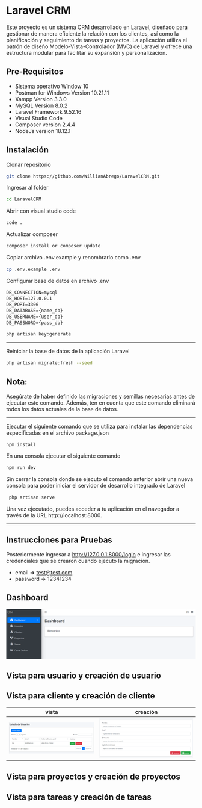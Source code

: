 # Laravel CRM

Este proyecto es un sistema CRM desarrollado en Laravel, diseñado para gestionar de manera eficiente la relación con los clientes, así como la planificación y seguimiento de tareas y proyectos. La aplicación utiliza el patrón de diseño Modelo-Vista-Controlador (MVC) de Laravel y ofrece una estructura modular para facilitar su expansión y personalización.

## Pre-Requisitos

- Sistema operativo Window 10
- Postman for Windows Version 10.21.11
- Xampp Version 3.3.0
- MySQL Version 8.0.2
- Laravel Framework 9.52.16
- Visual Studio Code
- Composer version 2.4.4
- NodeJs version 18.12.1

## Instalación

Clonar repositorio 
```bash
git clone https://github.com/WillianAbrego/LaravelCRM.git
```
Ingresar al folder
```bash
cd LaravelCRM
```
Abrir con visual studio code
```bash
code .
```

Actualizar composer 
```bash
composer install or composer update
```
Copiar archivo .env.example y renombrarlo como .env
```bash
cp .env.example .env
```

Configurar base de datos en archivo .env
 ```
 DB_CONNECTION=mysql
DB_HOST=127.0.0.1
DB_PORT=3306
DB_DATABASE={name_db}
DB_USERNAME={user_db}
DB_PASSWORD={pass_db}
 ```
```bash
php artisan key:generate
```
***
Reiniciar la base de datos de la aplicación Laravel
```bash
php artisan migrate:fresh --seed
```
## Nota:
Asegúrate de haber definido las migraciones y semillas necesarias antes de ejecutar este comando. Además, ten en cuenta que este comando eliminará todos los datos actuales de la base de datos.

***

Ejecutar el siguiente comando que se utiliza para instalar las dependencias especificadas en el archivo package.json

```bash
npm install
```

En una consola ejecutar el siguiente comando
```bash
npm run dev
```

Sin cerrar la consola donde se ejecuto el comando anterior abrir una nueva consola para poder iniciar el servidor de desarrollo integrado de Laravel

```bash
 php artisan serve
```
Una vez ejecutado, puedes acceder a tu aplicación en el navegador a través de la URL http://localhost:8000.
***

## Instrucciones para Pruebas

Posteriormente ingresar a http://127.0.0.1:8000/login e ingresar las credenciales que se crearon cuando ejecuto la migracion. 

- email => test@test.com
- password => 12341234

## Dashboard

![dashboard](assets/dashboard.png)

## Vista para usuario y creación de usuario 



## Vista para cliente y creación de cliente 

| vista  | creación  |   
|---|---|
|  ![user](assets/usuario.png)|![create](assets/creacionUsuario.png) |   
 
## Vista para proyectos y creación de proyectos 
## Vista para tareas y creación de tareas


